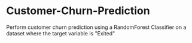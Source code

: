 # Customer-Churn-Prediction
Perform customer churn prediction using a RandomForest Classifier on a dataset where the target variable is "Exited"
